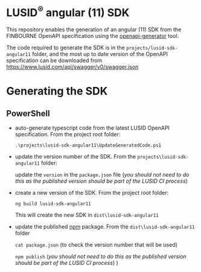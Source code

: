 # LUSID<sup>®</sup> angular (11) SDK

This repository enables the generation of an angular (11) SDK from the FINBOURNE OpenAPI specification using the [openapi-generator](https://github.com/OpenAPITools/openapi-generator) tool.

The code required to generate the SDK is in the `projects/lusid-sdk-angular11` folder, and the most up to date version of the OpenAPI specification can be downloaded from https://www.lusid.com/api/swagger/v0/swagger.json

# Generating the SDK

## PowerShell

* auto-generate typescript code from the latest LUSID OpenAPI specification. From the project root folder:

    `.\projects\lusid-sdk-angular11\UpdateGeneratedCode.ps1`

* update the version number of the SDK. From the `projects\lusid-sdk-angular11` folder:

    update the `version` in the `package.json` file (*_you should not need to do this as the published version should be part of the LUSID CI process_*)

* create a new version of the SDK. From the project root folder:

    `ng build lusid-sdk-angular11`

    This will create the new SDK in `dist\lusid-sdk-angular11`

* update the published [npm](https://preview.npmjs.com/package/@finbourne/lusid-sdk-angular11) package. From the `dist\lusid-sdk-angular11` folder 

    `cat package.json` (to check the version number that will be used)

    `npm publish` (*_you should not need to do this as the published version should be part of the LUSID CI process_*)
)

